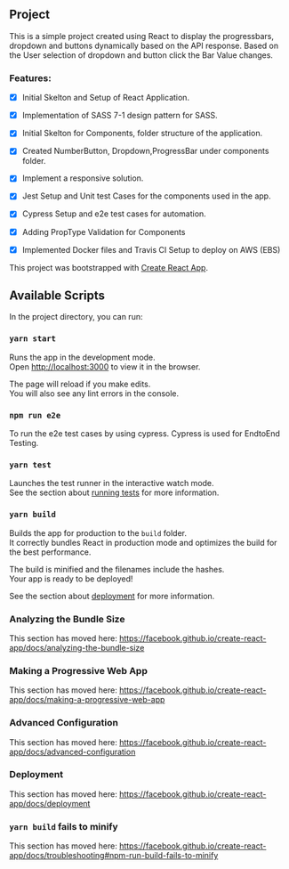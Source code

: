 ## Project

This is a simple project created using React to display the progressbars, dropdown and buttons dynamically based on the API response. 
Based on the User selection of dropdown and button click the Bar Value changes.

### Features:

- [x] Initial Skelton and Setup of React Application.
- [x] Implementation of SASS 7-1 design pattern for SASS.
- [x] Initial Skelton for Components, folder structure of the application.
- [x] Created NumberButton, Dropdown,ProgressBar under components folder.
- [x] Implement a responsive solution.
- [x] Jest Setup and Unit test Cases for the components used in the app.
- [x] Cypress Setup and e2e test cases for automation.
- [x] Adding PropType Validation for Components
- [x] Implemented Docker files  and Travis CI Setup to deploy on AWS (EBS)


This project was bootstrapped with [Create React App](https://github.com/facebook/create-react-app).

## Available Scripts

In the project directory, you can run:

### `yarn start`

Runs the app in the development mode.<br />
Open [http://localhost:3000](http://localhost:3000) to view it in the browser.

The page will reload if you make edits.<br />
You will also see any lint errors in the console.

### `npm run e2e`
To run the e2e test cases by using cypress. Cypress is used for EndtoEnd Testing.

### `yarn test`

Launches the test runner in the interactive watch mode.<br />
See the section about [running tests](https://facebook.github.io/create-react-app/docs/running-tests) for more information.

### `yarn build`

Builds the app for production to the `build` folder.<br />
It correctly bundles React in production mode and optimizes the build for the best performance.

The build is minified and the filenames include the hashes.<br />
Your app is ready to be deployed!

See the section about [deployment](https://facebook.github.io/create-react-app/docs/deployment) for more information.

### Analyzing the Bundle Size

This section has moved here: https://facebook.github.io/create-react-app/docs/analyzing-the-bundle-size

### Making a Progressive Web App

This section has moved here: https://facebook.github.io/create-react-app/docs/making-a-progressive-web-app

### Advanced Configuration

This section has moved here: https://facebook.github.io/create-react-app/docs/advanced-configuration

### Deployment

This section has moved here: https://facebook.github.io/create-react-app/docs/deployment

### `yarn build` fails to minify

This section has moved here: https://facebook.github.io/create-react-app/docs/troubleshooting#npm-run-build-fails-to-minify
